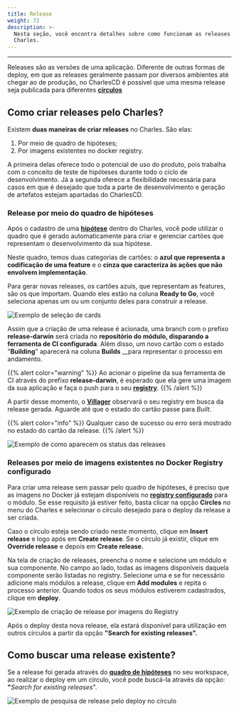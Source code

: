 ```yaml
---
title: Release
weight: 72
description: >-
  Nesta seção, você encontra detalhes sobre como funcionam as releases no
  Charles.
---
```


---

Releases são as versões de uma aplicação. Diferente de outras formas de deploy, em que as releases geralmente passam por diversos ambientes até chegar ao de produção, no CharlesCD é possível que uma mesma release seja publicada para diferentes [**círculos**](/docs-charles/pt/referência/círculo/)

## **Como criar releases pelo Charles?**

Existem **duas maneiras de criar releases** no Charles. São elas:

1. Por meio de quadro de hipóteses;
2. Por imagens existentes no docker registry.

A primeira delas oferece todo o potencial de uso do produto, pois trabalha com o conceito de teste de hipóteses durante todo o ciclo de desenvolvimento. Já a segunda oferece a flexibilidade necessária para casos em que é desejado que toda a parte de desenvolvimento e geração de artefatos estejam apartadas do CharlesCD.

### **Release por meio do quadro de hipóteses**

Após o cadastro de uma [**hipótese**](/docs-charles/pt/referência/hipótese/) dentro do Charles, você pode utilizar o quadro que é gerado automaticamente para criar e gerenciar cartões que representam o desenvolvimento da sua hipótese.

Neste quadro, temos duas categorias de cartões: o **azul que representa a codificação de uma feature** e o **cinza que caracteriza às ações que não envolvem implementação**.

Para gerar novas releases, os cartões azuis, que representam as features, são os que importam. Quando eles estão na coluna **Ready to Go**, você seleciona apenas um ou um conjunto deles para construir a release.

![Exemplo de sele&#xE7;&#xE3;o de cards](/docs-charles/gerando-release-board-1-%20%281%29%20%281%29.gif)

Assim que a criação de uma release é acionada, uma branch com o prefixo **release-darwin** será criada no **repositório do módulo, disparando a ferramenta de CI configurada**. Além disso, um novo cartão com o estado "**Building**" aparecerá na coluna **Builds** \_\_para representar o processo em andamento.

{{% alert color="warning" %}}
Ao acionar o pipeline da sua ferramenta de CI através do prefixo **release-darwin**, é esperado que ela gere uma imagem da sua aplicação e faça o push para o seu [**registry**](/docs-charles/pt/primeiros-passos/definindo-um-workspace/docker-registry/).
{{% /alert %}}

A partir desse momento, o [**Villager**](https://github.com/ZupIT/charlescd/tree/master/villager) observará o seu registry em busca da release gerada. Aguarde até que o estado do cartão passe para _Built_.

{{% alert color="info" %}}
Qualquer caso de sucesso ou erro será mostrado no estado do cartão da release.
{{% /alert %}}

![Exemplo de como aparecem os status das releases](/docs-charles/builts%20%281%29.png)

### **Releases por meio de imagens existentes no Docker Registry configurado**

Para criar uma release sem passar pelo quadro de hipóteses, é preciso que as imagens no Docker já estejam disponíveis no [**registry configurado**](../primeiros-passos/definindo-workspace/docker-registry) para o módulo. Se esse requisito já estiver feito, basta clicar na opção **Circles** no menu do Charles e selecionar o círculo desejado para o deploy da release a ser criada.

Caso o círculo esteja sendo criado neste momento, clique em **Insert release** e logo após em **Create release**. Se o círculo já existir, clique em **Override release** e depois em **Create release.**

Na tela de criação de releases, preencha o nome e selecione um módulo e sua componente. No campo ao lado, todas as imagens disponíveis daquela componente serão listadas no registry. Selecione uma e se for necessário adicione mais módulos a release, clique em **Add modules** e repita o processo anterior. Quando todos os seus módulos estiverem cadastrados, clique em **deploy**.

![Exemplo de cria&#xE7;&#xE3;o de release por imagens do Registry](/docs-charles/releases-por-meio-de-imagens-existentes%20%282%29.gif)

Após o deploy desta nova release, ela estará disponível para utilização em outros círculos a partir da opção **"Search for existing releases".**

## **Como buscar uma release existente?**

Se a release foi gerada através do [**quadro de hipóteses**](/docs-charles/pt/referência/hipótese/) no seu workspace, ao realizar o deploy em um círculo, você pode buscá-la através da opção: **"**_Search for existing releases_".

![Exemplo de pesquisa de release pelo deploy no c&#xED;rculo](/docs-charles/may-29-2020_17-21-33%20%282%29.gif)
